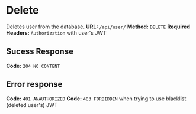 # Delete
Deletes user from the database.
**URL:** `/api/user/`
**Method:** `DELETE`
**Required Headers:** `Authorization` with user's JWT

## Sucess Response
**Code:** `204 NO CONTENT`

## Error response
**Code:** `401 ANAUTHORIZED` 
**Code:** `403 FORBIDDEN` when trying to use blacklist (deleted user's) JWT